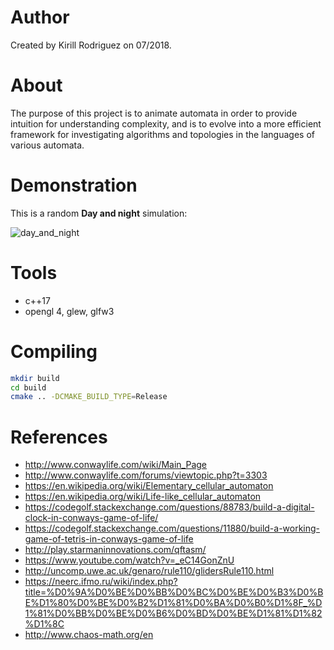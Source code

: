 # Author

Created by Kirill Rodriguez on 07/2018.

# About

The purpose of this project is to animate automata in order to provide intuition for understanding complexity, and is to evolve into a more efficient framework for investigating algorithms and topologies in the languages of various automata.

# Demonstration

This is a random **Day and night** simulation:

![day_and_night](./images/day_and_night.gif)

# Tools

* c++17
* opengl 4, glew, glfw3

# Compiling

```bash
mkdir build
cd build
cmake .. -DCMAKE_BUILD_TYPE=Release
```

# References

* http://www.conwaylife.com/wiki/Main_Page
* http://www.conwaylife.com/forums/viewtopic.php?t=3303
* https://en.wikipedia.org/wiki/Elementary_cellular_automaton
* https://en.wikipedia.org/wiki/Life-like_cellular_automaton
* https://codegolf.stackexchange.com/questions/88783/build-a-digital-clock-in-conways-game-of-life/
* https://codegolf.stackexchange.com/questions/11880/build-a-working-game-of-tetris-in-conways-game-of-life
* http://play.starmaninnovations.com/qftasm/
* https://www.youtube.com/watch?v=_eC14GonZnU
* http://uncomp.uwe.ac.uk/genaro/rule110/glidersRule110.html
* https://neerc.ifmo.ru/wiki/index.php?title=%D0%9A%D0%BE%D0%BB%D0%BC%D0%BE%D0%B3%D0%BE%D1%80%D0%BE%D0%B2%D1%81%D0%BA%D0%B0%D1%8F_%D1%81%D0%BB%D0%BE%D0%B6%D0%BD%D0%BE%D1%81%D1%82%D1%8C
* http://www.chaos-math.org/en